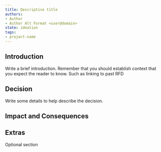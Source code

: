 ```yaml
---
title: Descriptive title
authors: 
- Author
- Author Alt Format <user@domain>
state: ideation
tags:
- project-name
---
```


## Introduction

Write a brief introduction.  Remember that you should establish context that you expect the reader to know.  Such as linking to past RFD

## Decision

Write some details to help describe the decision. 

## Impact and Consequences

## Extras
Optional section
